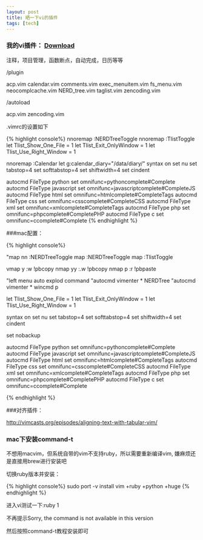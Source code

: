 ```yaml
---
layout: post
title: 晒一下vi的插件
tags: [tech]
---
```


### 我的vi插件： [Download](/upload/vim.tar.gz)


注释，项目管理，函数断点，自动完成，日历等等

/plugin

  acp.vim  calendar.vim  comments.vim  exec_menuitem.vim  fs_menu.vim  neocomplcache.vim  NERD_tree.vim  taglist.vim  zencoding.vim

/autoload

  acp.vim  zencoding.vim

.vimrc的设置如下

{% highlight console%}
nnoremap <silent> <F7> :NERDTreeToggle<CR>
nnoremap <silent> <F8> :TlistToggle<CR>
let Tlist_Show_One_File = 1
let Tlist_Exit_OnlyWindow = 1
let Tlist_Use_Right_Window = 1

nnoremap <silent> <F9> :Calendar<CR>
let g:calendar_diary="/data/diary/"
syntax on
set nu
set tabstop=4
set softtabstop=4
set shiftwidth=4
set cindent

autocmd FileType python set omnifunc=pythoncomplete#Complete
autocmd FileType javascript set omnifunc=javascriptcomplete#CompleteJS
autocmd FileType html set omnifunc=htmlcomplete#CompleteTags
autocmd FileType css set omnifunc=csscomplete#CompleteCSS
autocmd FileType xml set omnifunc=xmlcomplete#CompleteTags
autocmd FileType php set omnifunc=phpcomplete#CompletePHP
autocmd FileType c set omnifunc=ccomplete#Complete
{% endhighlight %}

###mac配置：

{% highlight console%}


"map <leader>nn :NERDTreeToggle <CR>
map <silent> <F1> :NERDTreeToggle <CR>
map <silent> <F2> :TlistToggle <CR>

vmap y :w !pbcopy<CR><CR>
nmap yy :.w !pbcopy<CR><CR>
nmap p :r !pbpaste<CR><CR>


"left menu auto explod command
"autocmd vimenter * NERDTree
"autocmd vimenter * wincmd p  

let Tlist_Show_One_File = 1
let Tlist_Exit_OnlyWindow = 1
let Tlist_Use_Right_Window = 1

syntax on
set nu
set tabstop=4
set softtabstop=4
set shiftwidth=4
set cindent

set nobackup

autocmd FileType python set omnifunc=pythoncomplete#Complete
autocmd FileType javascript set omnifunc=javascriptcomplete#CompleteJS
autocmd FileType html set omnifunc=htmlcomplete#CompleteTags
autocmd FileType css set omnifunc=csscomplete#CompleteCSS
autocmd FileType xml set omnifunc=xmlcomplete#CompleteTags
autocmd FileType php set omnifunc=phpcomplete#CompletePHP
autocmd FileType c set omnifunc=ccomplete#Complete

{% endhighlight %}

###对齐插件：

http://vimcasts.org/episodes/aligning-text-with-tabular-vim/

### mac下安装command-t

不想用macvim，但系统自带的vim不支持ruby，所以需要重新编译vim, 嫌麻烦还是直接用brew进行安装吧

切换ruby版本并安装：

{% highlight console%}
sudo port -v install vim +ruby +python +huge
{% endhighlight %}

进入vi测试一下:ruby 1

不再提示Sorry, the command is not available in this version

然后按照command-t教程安装即可

